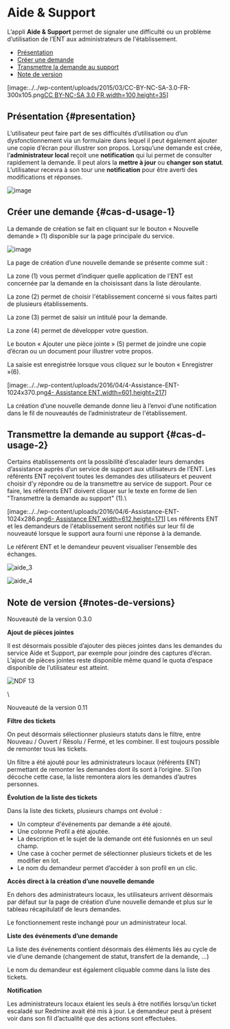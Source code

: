 # Aide & Support

L’appli **Aide & Support** permet de signaler une difficulté ou un problème d’utilisation de l’ENT aux administrateurs de l'établissement.

* [Présentation](https://github.com/rdjedjig/test/tree/3238c182f08d33cb073b2a487612e589768c5227/application/support/index.html?iframe=true#presentation)
* [Créer une demande](https://github.com/rdjedjig/test/tree/3238c182f08d33cb073b2a487612e589768c5227/application/support/index.html?iframe=true#cas-d-usage-1)
* [Transmettre la demande au support](https://github.com/rdjedjig/test/tree/3238c182f08d33cb073b2a487612e589768c5227/application/support/index.html?iframe=true#cas-d-usage-2)
* [Note de version](https://github.com/rdjedjig/test/tree/3238c182f08d33cb073b2a487612e589768c5227/application/support/index.html?iframe=true#notes-de-versions)

\[image:../../wp-content/uploads/2015/03/CC-BY-NC-SA-3.0-FR-300x105.png[CC BY-NC-SA 3.0 FR,width=100,height=35](http://creativecommons.org/licenses/by-nc-sa/3.0/fr/)\]

## Présentation {#presentation}

L’utilisateur peut faire part de ses difficultés d’utilisation ou d’un dysfonctionnement via un formulaire dans lequel il peut également ajouter une copie d’écran pour illustrer son propos. Lorsqu’une demande est créée, l’**administrateur local** reçoit une **notification** qui lui permet de consulter rapidement la demande. Il peut alors la **mettre à jour** ou **changer son statut**. L’utilisateur recevra à son tour une **notification** pour être averti des modifications et réponses.

![image](https://github.com/rdjedjig/test/tree/3238c182f08d33cb073b2a487612e589768c5227/wp-content/uploads/2016/08/aide_1-1024x248.png)

## Créer une demande {#cas-d-usage-1}

La demande de création se fait en cliquant sur le bouton « Nouvelle demande » \(1\) disponible sur la page principale du service.

![image](https://github.com/rdjedjig/test/tree/3238c182f08d33cb073b2a487612e589768c5227/wp-content/uploads/2016/08/aide_2-1024x248.png)

La page de création d’une nouvelle demande se présente comme suit :

La zone \(1\) vous permet d’indiquer quelle application de l’ENT est concernée par la demande en la choisissant dans la liste déroulante.

La zone \(2\) permet de choisir l'établissement concerné si vous faites parti de plusieurs établissements.

La zone \(3\) permet de saisir un intitulé pour la demande.

La zone \(4\) permet de développer votre question.

Le bouton « Ajouter une pièce jointe » \(5\) permet de joindre une copie d’écran ou un document pour illustrer votre propos.

La saisie est enregistrée lorsque vous cliquez sur le bouton « Enregistrer »\(6\).

\[image:../../wp-content/uploads/2016/04/4-Assistance-ENT-1024x370.png[4- Assistance ENT,width=601,height=217](https://github.com/rdjedjig/test/tree/3238c182f08d33cb073b2a487612e589768c5227/wp-content/uploads/2016/04/4-Assistance-ENT.png)\]

La création d’une nouvelle demande donne lieu à l’envoi d’une notification dans le fil de nouveautés de l’administrateur de l'établissement.

## Transmettre la demande au support {#cas-d-usage-2}

Certains établissements ont la possibilité d’escalader leurs demandes d’assistance auprès d’un service de support aux utilisateurs de l’ENT. Les référents ENT reçoivent toutes les demandes des utilisateurs et peuvent choisir d’y répondre ou de la transmettre au service de support. Pour ce faire, les référents ENT doivent cliquer sur le texte en forme de lien "Transmettre la demande au support" \(1\).\

\[image:../../wp-content/uploads/2016/04/6-Assistance-ENT-1024x286.png[6- Assistance ENT,width=612,height=171](https://github.com/rdjedjig/test/tree/3238c182f08d33cb073b2a487612e589768c5227/wp-content/uploads/2016/04/6-Assistance-ENT.png)\] Les référents ENT et les demandeurs de l'établissement seront notifiés sur leur fil de nouveauté lorsque le support aura fourni une réponse à la demande.

Le référent ENT et le demandeur peuvent visualiser l’ensemble des échanges.

![aide\_3](https://github.com/rdjedjig/test/tree/3238c182f08d33cb073b2a487612e589768c5227/wp-content/uploads/2016/08/aide_3-1024x455.png)

![aide\_4](https://github.com/rdjedjig/test/tree/3238c182f08d33cb073b2a487612e589768c5227/wp-content/uploads/2016/08/aide_4-1024x432.png)

## Note de version {#notes-de-versions}

Nouveauté de la version 0.3.0

**Ajout de pièces jointes**

Il est désormais possible d’ajouter des pièces jointes dans les demandes du service Aide et Support, par exemple pour joindre des captures d’écran. L’ajout de pièces jointes reste disponible même quand le quota d’espace disponible de l’utilisateur est atteint.

![NDF 13](https://github.com/rdjedjig/test/tree/3238c182f08d33cb073b2a487612e589768c5227/wp-content/uploads/2015/04/NDF-13.png)

 \

Nouveauté de la version 0.11

**Filtre des tickets**

On peut désormais sélectionner plusieurs statuts dans le filtre, entre Nouveau / Ouvert / Résolu / Fermé, et les combiner. Il est toujours possible de remonter tous les tickets.

Un filtre a été ajouté pour les administrateurs locaux \(référents ENT\) permettant de remonter les demandes dont ils sont à l’origine. Si l’on décoche cette case, la liste remontera alors les demandes d’autres personnes.

**Évolution de la liste des tickets**

Dans la liste des tickets, plusieurs champs ont évolué :

* Un compteur d'événements par demande a été ajouté.
* Une colonne Profil a été ajoutée.
* La description et le sujet de la demande ont été fusionnés en un seul champ.
* Une case à cocher permet de sélectionner plusieurs tickets et de les modifier en lot.
* Le nom du demandeur permet d’accéder à son profil en un clic.

**Accès direct à la création d’une nouvelle demande**

En dehors des administrateurs locaux, les utilisateurs arrivent désormais par défaut sur la page de création d’une nouvelle demande et plus sur le tableau récapitulatif de leurs demandes.

Le fonctionnement reste inchangé pour un administrateur local.

**Liste des événements d’une demande**

La liste des événements contient désormais des éléments liés au cycle de vie d’une demande \(changement de statut, transfert de la demande, …\)

Le nom du demandeur est également cliquable comme dans la liste des tickets.

**Notification**

Les administrateurs locaux étaient les seuls à être notifiés lorsqu’un ticket escaladé sur Redmine avait été mis à jour. Le demandeur peut à présent voir dans son fil d’actualité que des actions sont effectuées.

